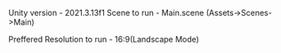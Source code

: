 Unity version - 2021.3.13f1
Scene to run - Main.scene (Assets->Scenes->Main)

Preffered Resolution to run - 16:9(Landscape Mode)
